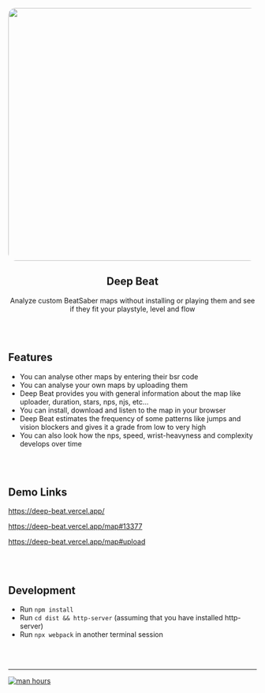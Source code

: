 
<br>&nbsp;<br>
<div align="center">
    <a href="https://deep-beat.vercel.app/">
        <img src="https://raw.githubusercontent.com/MindLaborDev/deep-beat/main/demo/preview2.png" width="512" style="border-radius: 15px;">
    </a>
    <h2>Deep Beat</h2>
    <p align="center">
        <p>Analyze custom BeatSaber maps without installing or playing them and see if they fit your playstyle, level and flow</p>
    </p>
</div>
<br>&nbsp;<br>


## Features
 * You can analyse other maps by entering their bsr code
 * You can analyse your own maps by uploading them
 * Deep Beat provides you with general information about the map like uploader, duration, stars, nps, njs, etc...
 * You can install, download and listen to the map in your browser
 * Deep Beat estimates the frequency of some patterns like jumps and vision blockers and gives it a grade from low to very high
 * You can also look how the nps, speed, wrist-heavyness and complexity develops over time


<br>&nbsp;<br>
## Demo Links
https://deep-beat.vercel.app/

https://deep-beat.vercel.app/map#13377

https://deep-beat.vercel.app/map#upload


<br>&nbsp;<br>
## Development
 * Run `npm install`
 * Run `cd dist && http-server` (assuming that you have installed http-server)
 * Run `npx webpack` in another terminal session

<br>&nbsp;<br>
<hr>

[![man hours](https://img.shields.io/endpoint?url=https%3A%2F%2Fmh.jessemillar.com%2Fhours%3Frepo%3Dhttps%3A%2F%2Fgithub.com%2FMindLaborDev%2Fdeep-beat.git)](https://jessemillar.com/r/man-hours)
